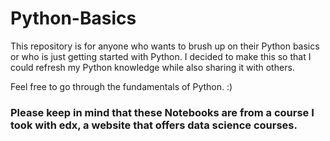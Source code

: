 # Python-Basics
This repository is for anyone who wants to brush up on their Python basics or who is just getting started with Python. I decided to make this so that I could refresh my Python knowledge while also sharing it with others.

Feel free to go through the fundamentals of Python. :)

### Please keep in mind that these Notebooks are from a course I took with edx, a website that offers data science courses.
